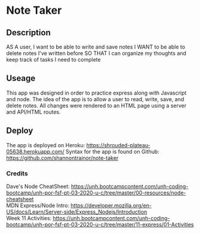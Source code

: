# Note Taker

## Description
AS A user, I want to be able to write and save notes
I WANT to be able to delete notes I've written before
SO THAT I can organize my thoughts and keep track of tasks I need to complete

## Useage
This app was designed in order to practice express along with Javascript and node. The idea of the app is to allow a user to read, write, save, and delete notes. All changes were rendered to an HTML page using a server and API/HTML routes.

## Deploy
The app is deployed on Heroku: https://shrouded-plateau-05638.herokuapp.com/
Syntax for the app is found on Github: https://github.com/shannontrainor/note-taker

### Credits
Dave's Node CheatSheet: https://unh.bootcampcontent.com/unh-coding-bootcamp/unh-por-fsf-pt-03-2020-u-c/tree/master/00-resources/node-cheatsheet  
MDN Express/Node Intro: https://developer.mozilla.org/en-US/docs/Learn/Server-side/Express_Nodejs/Introduction  
Week 11 Activities: https://unh.bootcampcontent.com/unh-coding-bootcamp/unh-por-fsf-pt-03-2020-u-c/tree/master/11-express/01-Activities